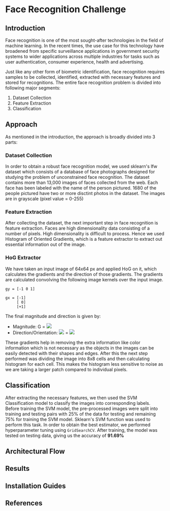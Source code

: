 # Face Recognition Challenge

## Introduction

Face recognition is one of the most sought-after technologies in the field of machine learning. In the recent times, the use case for this technology have broadened from specific surveillance applications in government security systems to wider applications across multiple industries for tasks such as user authentication, consumer experience, health and advertising. 

Just like any other form of biometric identification, face recognition requires samples to be collected, identified, extracted with necessary features and stored for recognitions. The entire face recognition problem is divided into following major segments:

1. Dataset Collection
2. Feature Extraction
3. Classification

## Approach

As mentioned in the introduction, the approach is broadly divided into 3 parts: 

### Dataset Collection

In order to obtain a robust face recognition model, we used sklearn's lfw dataset which consists of a database of face photographs designed for studying the problem of unconstrained face recognition. The dataset contains more than 13,000 images of faces collected from the web. Each face has been labeled with the name of the person pictured. 1680 of the people pictured have two or more disctint photos in the dataset. The images are in grayscale (pixel value = 0-255)

### Feature Extraction

After collecting the dataset, the next important step in face recognition is feature extraction. Faces are high dimensionality data consisting of a number of pixels. High dimensionality is difficult to process. Hence we used Histogram of Oriented Gradients, which is a feature extractor to extract out essential information out of the image.

### HoG Extractor

We have taken an input image of 64x64 px and applied HoG on it, which calculates the gradients and the direction of those gradients. The gradients are calculated convolving the following image kernels over the input image.

```
gy = [-1 0 1]

gx = [-1]
     [ 0]
     [+1]
```

The final magnitude and direction is given by:
 - Magnitude: G = <img src="https://render.githubusercontent.com/render/math?math=\sqrt{g_{x}^{2} %2B g_{y}^{2}}">
 - Direction/Orientation: <img src="https://render.githubusercontent.com/render/math?math=\theta"> = <img src="https://render.githubusercontent.com/render/math?math=arctan \dfrac{g_{y}}{g_{x}}">

These gradients help in removing the extra information like color information which is not necessary as the objects in the images can be easily detected with their shapes and edges. After this the next step performed was dividing the image into 8x8 cells and then calculating histogram for each cell. This makes the histogram less sensitive to noise as we are taking a larger patch compared to individual pixels. 

## Classification

After extracting the necessary features, we then used the SVM Classification model to classify the images into corresponding labels. Before training the SVM model, the pre-processed images were split into training and testing pairs with 25% of the data for testing and remaining 75% for training the SVM model. Sklearn's SVM function was used to perform this task. In order to obtain the best estimator, we performed hyperparameter tuning using `GridSearchCV`. After training, the model was tested on testing data, giving us the accuracy of **91.69%**

## Architectural Flow



## Results

## Installation Guides

## References
